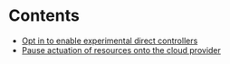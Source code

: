 # Contents

* [Opt in to enable experimental direct controllers](./optin.md)
* [Pause actuation of resources onto the cloud provider](./pause.md)
